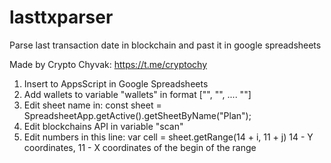 # lasttxparser
Parse last transaction date in blockchain and past it in google spreadsheets

Made by Crypto Chyvak: https://t.me/cryptochy

1. Insert to AppsScript in Google Spreadsheets
2. Add wallets to variable "wallets" in format ["", "", .... ""]
3. Edit sheet name in:
  const sheet = SpreadsheetApp.getActive().getSheetByName("Plan");
4. Edit blockchains API in variable "scan"
5. Edit numbers in this line: 
  var cell = sheet.getRange(14 + i, 11 + j)
  14 - Y coordinates, 11 - X coordinates of the begin of the range
